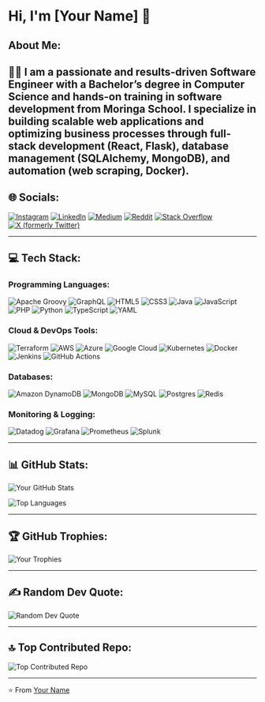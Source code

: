 # Hi, I'm [Your Name] 👋

## About Me:
👨‍💻 I am a passionate and results-driven Software Engineer with a Bachelor’s degree in Computer Science and hands-on training in software development from Moringa School. I specialize in building scalable web applications and optimizing business processes through full-stack development (React, Flask), database management (SQLAlchemy, MongoDB), and automation (web scraping, Docker). 
---

## 🌐 Socials:
[![Instagram](https://img.shields.io/badge/Instagram-%23E4405F.svg?logo=Instagram&logoColor=white)](https://instagram.com/yourprofile)
[![LinkedIn](https://img.shields.io/badge/LinkedIn-%230077B5.svg?logo=linkedin&logoColor=white)](https://linkedin.com/in/yourprofile)
[![Medium](https://img.shields.io/badge/Medium-%23000000.svg?logo=Medium&logoColor=white)](https://medium.com/@yourprofile)
[![Reddit](https://img.shields.io/badge/Reddit-%23FF4500.svg?logo=Reddit&logoColor=white)](https://reddit.com/user/yourprofile)
[![Stack Overflow](https://img.shields.io/badge/Stack_Overflow-%23FE7A16.svg?logo=stack-overflow&logoColor=white)](https://stackoverflow.com/users/yourprofile)
[![X (formerly Twitter)](https://img.shields.io/badge/X-%23000000.svg?logo=X&logoColor=white)](https://twitter.com/yourprofile)

---

## 💻 Tech Stack:
### Programming Languages:
![Apache Groovy](https://img.shields.io/badge/Apache_Groovy-4298B8?logo=apache-groovy&logoColor=white)
![GraphQL](https://img.shields.io/badge/GraphQL-E10098?logo=graphql&logoColor=white)
![HTML5](https://img.shields.io/badge/HTML5-E34F26?logo=html5&logoColor=white)
![CSS3](https://img.shields.io/badge/CSS3-1572B6?logo=css3&logoColor=white)
![Java](https://img.shields.io/badge/Java-ED8B00?logo=openjdk&logoColor=white)
![JavaScript](https://img.shields.io/badge/JavaScript-F7DF1E?logo=javascript&logoColor=black)
![PHP](https://img.shields.io/badge/PHP-777BB4?logo=php&logoColor=white)
![Python](https://img.shields.io/badge/Python-3776AB?logo=python&logoColor=white)
![TypeScript](https://img.shields.io/badge/TypeScript-3178C6?logo=typescript&logoColor=white)
![YAML](https://img.shields.io/badge/YAML-CB171E?logo=yaml&logoColor=white)

### Cloud & DevOps Tools:
![Terraform](https://img.shields.io/badge/Terraform-7B42BC?logo=terraform&logoColor=white)
![AWS](https://img.shields.io/badge/AWS-232F3E?logo=amazon-aws&logoColor=white)
![Azure](https://img.shields.io/badge/Azure-0089D6?logo=microsoft-azure&logoColor=white)
![Google Cloud](https://img.shields.io/badge/Google_Cloud-4285F4?logo=google-cloud&logoColor=white)
![Kubernetes](https://img.shields.io/badge/Kubernetes-326CE5?logo=kubernetes&logoColor=white)
![Docker](https://img.shields.io/badge/Docker-2496ED?logo=docker&logoColor=white)
![Jenkins](https://img.shields.io/badge/Jenkins-D24939?logo=jenkins&logoColor=white)
![GitHub Actions](https://img.shields.io/badge/GitHub_Actions-2088FF?logo=github-actions&logoColor=white)

### Databases:
![Amazon DynamoDB](https://img.shields.io/badge/Amazon_DynamoDB-4053D6?logo=amazon-dynamodb&logoColor=white)
![MongoDB](https://img.shields.io/badge/MongoDB-47A248?logo=mongodb&logoColor=white)
![MySQL](https://img.shields.io/badge/MySQL-4479A1?logo=mysql&logoColor=white)
![Postgres](https://img.shields.io/badge/Postgres-4169E1?logo=postgresql&logoColor=white)
![Redis](https://img.shields.io/badge/Redis-DC382D?logo=redis&logoColor=white)

### Monitoring & Logging:
![Datadog](https://img.shields.io/badge/Datadog-632CA6?logo=datadog&logoColor=white)
![Grafana](https://img.shields.io/badge/Grafana-F46800?logo=grafana&logoColor=white)
![Prometheus](https://img.shields.io/badge/Prometheus-E6522C?logo=prometheus&logoColor=white)
![Splunk](https://img.shields.io/badge/Splunk-000000?logo=splunk&logoColor=white)

---

## 📊 GitHub Stats:
![Your GitHub Stats](https://github-readme-stats.vercel.app/api?username=yourusername&theme=dark&hide_border=false&include_all_commits=true&count_private=true)

![Top Languages](https://github-readme-stats.vercel.app/api/top-langs/?username=yourusername&theme=dark&hide_border=false&include_all_commits=true&count_private=true&layout=compact)

---

## 🏆 GitHub Trophies:
![Your Trophies](https://github-profile-trophy.vercel.app/?username=yourusername&theme=darkhub&no-frame=false&no-bg=false&margin-w=4)

---

## ✍️ Random Dev Quote:
![Random Dev Quote](https://quotes-github-readme.vercel.app/api?type=horizontal&theme=dark)

---

## 🔝 Top Contributed Repo:
![Top Contributed Repo](https://github-contributor-stats.vercel.app/api?username=yourusername&limit=5&theme=dark&combine_all_yearly_contributions=true)

---

⭐️ From [Your Name](https://github.com/yourusername)
